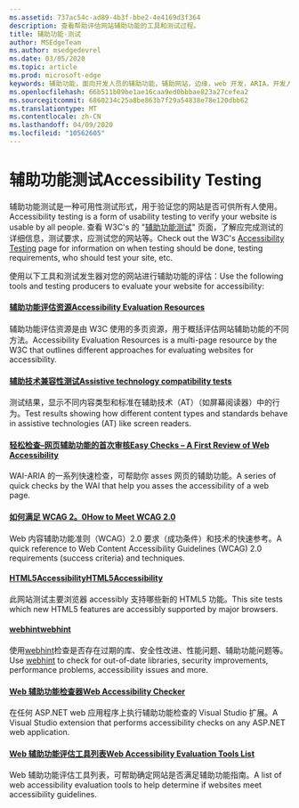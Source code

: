 ```yaml
---
ms.assetid: 737ac54c-ad89-4b3f-bbe2-4e4169d3f364
description: 查看帮助评估网站辅助功能的工具和测试过程。
title: 辅助功能-测试
author: MSEdgeTeam
ms.author: msedgedevrel
ms.date: 03/05/2020
ms.topic: article
ms.prod: microsoft-edge
keywords: 辅助功能，面向开发人员的辅助功能，辅助网站，边缘，web 开发，ARIA，开发人员，UIA，UI 自动化
ms.openlocfilehash: 66b511b09be1ae16caa9ed0bbbae823a27cefea2
ms.sourcegitcommit: 6860234c25a8be863b7f29a54838e78e120dbb62
ms.translationtype: MT
ms.contentlocale: zh-CN
ms.lasthandoff: 04/09/2020
ms.locfileid: "10562605"
---
```

# <span data-ttu-id="ff263-104">辅助功能测试</span><span class="sxs-lookup"><span data-stu-id="ff263-104">Accessibility Testing</span></span>
<span data-ttu-id="ff263-105">辅助功能测试是一种可用性测试形式，用于验证您的网站是否可供所有人使用。</span><span class="sxs-lookup"><span data-stu-id="ff263-105">Accessibility testing is a form of usability testing to verify your website is usable by all people.</span></span> <span data-ttu-id="ff263-106">查看 W3C's 的 "[辅助功能测试](https://www.w3.org/wiki/Accessibility_testing)" 页面，了解应完成测试的详细信息，测试要求，应测试您的网站等。</span><span class="sxs-lookup"><span data-stu-id="ff263-106">Check out the W3C's [Accessibility Testing](https://www.w3.org/wiki/Accessibility_testing) page for information on when testing should be done, testing requirements, who should test your site, etc.</span></span>

<span data-ttu-id="ff263-107">使用以下工具和测试发生器对您的网站进行辅助功能的评估：</span><span class="sxs-lookup"><span data-stu-id="ff263-107">Use the following tools and testing producers to evaluate your website for accessibility:</span></span>

#### [<span data-ttu-id="ff263-108">辅助功能评估资源</span><span class="sxs-lookup"><span data-stu-id="ff263-108">Accessibility Evaluation Resources</span></span>](https://www.w3.org/WAI/eval/Overview.html)
<span data-ttu-id="ff263-109">辅助功能评估资源是由 W3C 使用的多页资源，用于概括评估网站辅助功能的不同方法。</span><span class="sxs-lookup"><span data-stu-id="ff263-109">Accessibility Evaluation Resources is a multi-page resource by the W3C that outlines different approaches for evaluating websites for accessibility.</span></span>

#### [<span data-ttu-id="ff263-110">辅助技术兼容性测试</span><span class="sxs-lookup"><span data-stu-id="ff263-110">Assistive technology compatibility tests</span></span>](http://www.powermapper.com/tests/)
<span data-ttu-id="ff263-111">测试结果，显示不同内容类型和标准在辅助技术（AT）（如屏幕阅读器）中的行为。</span><span class="sxs-lookup"><span data-stu-id="ff263-111">Test results showing how different content types and standards behave in assistive technologies (AT) like screen readers.</span></span>

#### [<span data-ttu-id="ff263-112">轻松检查–网页辅助功能的首次审核</span><span class="sxs-lookup"><span data-stu-id="ff263-112">Easy Checks – A First Review of Web Accessibility</span></span>](https://www.w3.org/WAI/eval/preliminary.html)
<span data-ttu-id="ff263-113">WAI-ARIA 的一系列快速检查，可帮助你 asses 网页的辅助功能。</span><span class="sxs-lookup"><span data-stu-id="ff263-113">A series of quick checks by the WAI that help you asses the accessibility of a web page.</span></span>

#### [<span data-ttu-id="ff263-114">如何满足 WCAG 2。0</span><span class="sxs-lookup"><span data-stu-id="ff263-114">How to Meet WCAG 2.0</span></span>](https://www.w3.org/WAI/WCAG20/quickref/)
<span data-ttu-id="ff263-115">Web 内容辅助功能准则（WCAG）2.0 要求（成功条件）和技术的快速参考。</span><span class="sxs-lookup"><span data-stu-id="ff263-115">A quick reference to Web Content Accessibility Guidelines (WCAG) 2.0 requirements (success criteria) and techniques.</span></span>

#### [<span data-ttu-id="ff263-116">HTML5Accessibility</span><span class="sxs-lookup"><span data-stu-id="ff263-116">HTML5Accessibility</span></span>](https://html5accessibility.com)
<span data-ttu-id="ff263-117">此网站测试主要浏览器 accessibly 支持哪些新的 HTML5 功能。</span><span class="sxs-lookup"><span data-stu-id="ff263-117">This site tests which new HTML5 features are accessibly supported by major browsers.</span></span> 

#### [<span data-ttu-id="ff263-118">webhint</span><span class="sxs-lookup"><span data-stu-id="ff263-118">webhint</span></span>](https://webhint.io/)
<span data-ttu-id="ff263-119">使用[webhint](https://webhint.io/)检查是否存在过期的库、安全性改进、性能问题、辅助功能问题等。</span><span class="sxs-lookup"><span data-stu-id="ff263-119">Use [webhint](https://webhint.io/) to check for out-of-date libraries, security improvements, performance problems, accessibility issues and more.</span></span>

#### [<span data-ttu-id="ff263-120">Web 辅助功能检查器</span><span class="sxs-lookup"><span data-stu-id="ff263-120">Web Accessibility Checker</span></span>](https://visualstudiogallery.msdn.microsoft.com/3aabefab-1681-4fea-8f95-6a62e2f0f1ec)
<span data-ttu-id="ff263-121">在任何 ASP.NET web 应用程序上执行辅助功能检查的 Visual Studio 扩展。</span><span class="sxs-lookup"><span data-stu-id="ff263-121">A Visual Studio extension that performs accessibility checks on any ASP.NET web application.</span></span>

#### [<span data-ttu-id="ff263-122">Web 辅助功能评估工具列表</span><span class="sxs-lookup"><span data-stu-id="ff263-122">Web Accessibility Evaluation Tools List</span></span>](https://www.w3.org/WAI/ER/tools/index.html)
<span data-ttu-id="ff263-123">Web 辅助功能评估工具列表，可帮助确定网站是否满足辅助功能指南。</span><span class="sxs-lookup"><span data-stu-id="ff263-123">A list of web accessibility evaluation tools to help determine if websites meet accessibility guidelines.</span></span>
